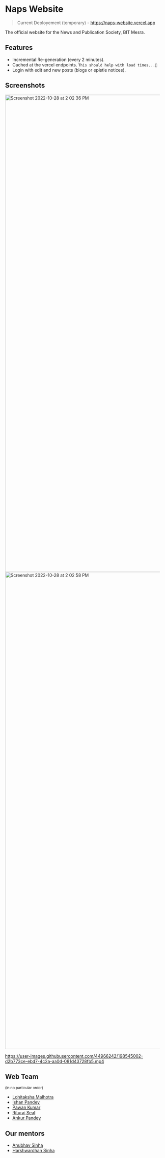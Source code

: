# Naps Website

> Current Deployement (temporary) - https://naps-website.vercel.app

The official website for the News and Publication Society, BIT Mesra.

## Features

- Incremental Re-generation (every 2 minutes).
- Cached at the vercel endpoints. `This should help with load times...🫠 `
- Login with edit and new posts (blogs or epistle notices).

## Screenshots

<img width="1552" alt="Screenshot 2022-10-28 at 2 02 36 PM" src="https://user-images.githubusercontent.com/44966242/198542523-6df50abd-5c3d-4c9a-ba80-1a2eeb7950b0.png">

<img width="1552" alt="Screenshot 2022-10-28 at 2 02 58 PM" src="https://user-images.githubusercontent.com/44966242/198542598-c5915983-1232-4f5f-8bae-09b6cc9f8e62.png">

https://user-images.githubusercontent.com/44966242/198545002-d2b773ce-ebd7-4c2a-aa0d-081d43728fb5.mp4

## Web Team
<sup>(in no particular order)</sup>

- [Lohitaksha Malhotra](https://lohitaksha.com)
- [Ishan Pandey](https://ishanpandey703.netlify.app)
- [Pawan Kumar](https://www.linkedin.com/in/pawan-kumar-2122bb214/)
- [Rituraj Seal](https://www.linkedin.com/in/rituraj-seal-48a8031bb/)
- [Ankur Pandey](https://www.linkedin.com/in/ankur-pandey07/)

## Our mentors

- [Anubhav Sinha](https://www.linkedin.com/in/sinhaanubhav79/)
- [Harshwardhan Sinha](https://www.instagram.com/harsh27vardhana/)

